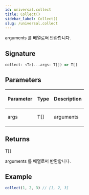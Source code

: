 ```yaml
---
id: universal.collect
title: Collect()
sidebar_label: Collect()
slug: /universal.collect
---
```






arguments 를 배열로써 반환합니다.

## Signature

```typescript
collect: <T>(...args: T[]) => T[]
```

## Parameters

<table><thead><tr><th>

Parameter


</th><th>

Type


</th><th>

Description


</th></tr></thead>
<tbody><tr><td>

args


</td><td>

T[]


</td><td>

arguments


</td></tr>
</tbody></table>

## Returns

T[]

arguments 를 배열로써 반환합니다.

## Example


```ts
collect(1, 2, 3) // [1, 2, 3]
```

